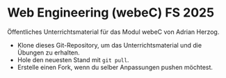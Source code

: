 # Web Engineering (webeC) FS 2025

Öffentliches Unterrichtsmaterial für das Modul webeC von Adrian Herzog.

* Klone dieses Git-Repository, um das Unterrichtsmaterial und die Übungen zu erhalten.
* Hole den neuesten Stand mit `git pull`.
* Erstelle einen Fork, wenn du selber Anpassungen pushen möchtest.